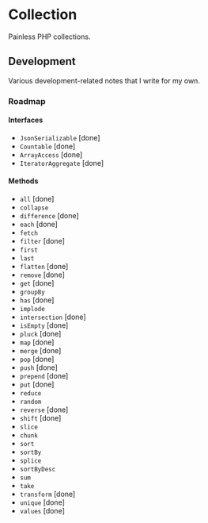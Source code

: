 # Collection

Painless PHP collections.

## Development

Various development-related notes that I write for my own.

### Roadmap

#### Interfaces

+ `JsonSerializable` [done]
+ `Countable` [done]
+ `ArrayAccess` [done]
+ `IteratorAggregate` [done]

#### Methods

+ `all` [done]
+ `collapse`
+ `difference` [done]
+ `each` [done]
+ `fetch`
+ `filter` [done]
+ `first`
+ `last`
+ `flatten` [done]
+ `remove` [done]
+ `get` [done]
+ `groupBy`
+ `has` [done]
+ `implode`
+ `intersection` [done]
+ `isEmpty` [done]
+ `pluck` [done]
+ `map` [done]
+ `merge` [done]
+ `pop` [done]
+ `push` [done]
+ `prepend` [done]
+ `put` [done]
+ `reduce`
+ `random`
+ `reverse` [done]
+ `shift` [done]
+ `slice`
+ `chunk`
+ `sort`
+ `sortBy`
+ `splice`
+ `sortByDesc`
+ `sum`
+ `take`
+ `transform` [done]
+ `unique` [done]
+ `values` [done]


